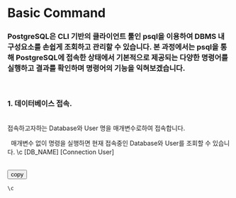 # Basic Command
### PostgreSQL은 CLI 기반의 클라이언트 툴인 psql을 이용하여 DBMS 내 구성요소를 손쉽게 조회하고 관리할 수 있습니다. 본 과정에서는 psql을 통해 PostgreSQL에 접속한 상태에서 기본적으로 제공되는 다양한 명령어를 실행하고 결과를 확인하며 명령어의 기능을 익혀보겠습니다.

&nbsp;&nbsp;&nbsp;&nbsp;
### 1. 데이터베이스 접속.
&nbsp;  
접속하고자하는 Database와 User 명을 매개변수로하여 접속합니다.

&nbsp;
매개변수 없이 명령을 실행하면 현재 접속중인 Database와 User를 조회할 수 있습니다. 
\c [DB_NAME] [Connection User]

&nbsp;  
<button onclick="copyCode(0)">copy</button>
```sql
\c 
```



